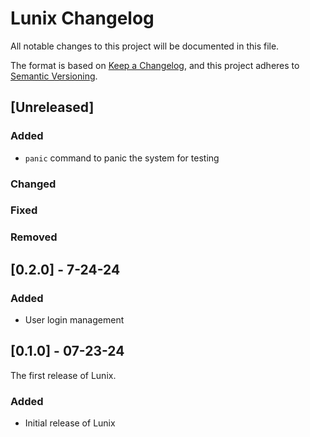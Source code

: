 # Lunix Changelog

All notable changes to this project will be documented in this file.

The format is based on [Keep a Changelog](https://keepachangelog.com/en/1.0.0/),
and this project adheres to [Semantic Versioning](https://semver.org/spec/v2.0.0.html).

## [Unreleased]

### Added
- `panic` command to panic the system for testing

### Changed

### Fixed

### Removed

## [0.2.0] - 7-24-24

### Added
- User login management

## [0.1.0] - 07-23-24

The first release of Lunix.

### Added
- Initial release of Lunix
